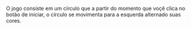 O jogo consiste em um círculo que a partir do momento que voçê clica no botão de iniciar, o círculo se movimenta para a esquerda alternado suas cores.
